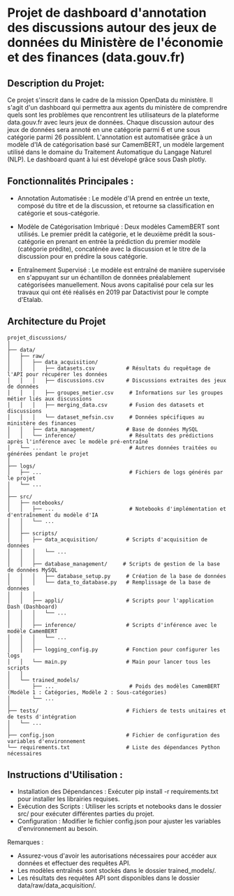 Projet de dashboard d'annotation des discussions autour des jeux de données du Ministère de l'économie et des finances (data.gouv.fr)
==============================

Description du Projet: 
------------
  Ce projet s'inscrit dans le cadre de la mission OpenData du ministère. Il s'agit d'un dashboard qui permettra aux agents du ministère de comprendre quels sont les problèmes que rencontrent les utilisateurs de la plateforme data.gouv.fr avec leurs jeux de données.
Chaque discussion autour des jeux de données sera annoté en une catégorie parmi 6 et une sous catégorie parmi 26 possiblent.
  L'annotation est automatisée grâce à un modèle d'IA de catégorisation basé sur CamemBERT, un modèle largement utilisé dans le domaine du Traitement Automatique du Langage Naturel (NLP).
Le dashboard quant à lui est dévelopé grâce sous Dash plotly.

Fonctionnalités Principales :
------------
- Annotation Automatisée : Le modèle d'IA prend en entrée un texte, composé du titre et de la discussion, et retourne sa classification en catégorie et sous-catégorie.

- Modèle de Catégorisation Imbriqué : Deux modèles CamemBERT sont utilisés. Le premier prédit la catégorie, et le deuxième prédit la sous-catégorie en prenant en entrée la prédiction du premier modèle (catégorie prédite), concaténée avec la discussion et le titre de la discussion pour en prédire la sous catégorie.

- Entraînement Supervisé : Le modèle est entraîné de manière supervisée en s'appuyant sur un échantillon de données préalablement catégorisées manuellement. Nous avons capitalisé pour cela sur les travaux qui ont été réalisés en 2019 par Datactivist pour le compte d'Etalab.

Architecture du Projet
------------
```
projet_discussions/
│
├── data/
│   ├── raw/
│   │   ├── data_acquisition/
│   │   │   ├── datasets.csv          # Résultats du requêtage de l'API pour récupérer les données
│   │   │   ├── discussions.csv       # Discussions extraites des jeux de données
│   │   │   ├── groupes_metier.csv     # Informations sur les groupes métier liés aux discussions
│   │   │   ├── merging_data.csv       # Fusion des datasets et discussions
│   │   │   └── dataset_mefsin.csv     # Données spécifiques au ministère des finances
│   │   ├── data_management/          # Base de données MySQL
│   │   └── inference/                 # Résultats des prédictions après l'inférence avec le modèle pré-entraîné
│   └── ...                            # Autres données traitées ou générées pendant le projet
│
├── logs/
│   ├── ...                            # Fichiers de logs générés par le projet
│   └── ...
│
├── src/
│   ├── notebooks/
│   │   ├── ...                        # Notebooks d'implémentation et d'entraînement du modèle d'IA
│   │   └── ...
│   │
│   ├── scripts/
│   │   ├── data_acquisition/         # Scripts d'acquisition de données
│   │   │   └── ...
│   │   │
│   │   ├── database_management/     # Scripts de gestion de la base de données MySQL
│   │   │   ├── database_setup.py     # Création de la base de données
│   │   │   └── data_to_database.py   # Remplissage de la base de données
│   │   │
│   │   ├── appli/                    # Scripts pour l'application Dash (Dashboard)
│   │   │   └── ...
│   │   │
│   │   ├── inference/                # Scripts d'inférence avec le modèle CamemBERT
│   │   │   └── ...
│   │   │
│   │   ├── logging_config.py         # Fonction pour configurer les logs
│   │   └── main.py                   # Main pour lancer tous les scripts
│   │
│   └── trained_models/
│       ├── ...                        # Poids des modèles CamemBERT (Modèle 1 : Catégories, Modèle 2 : Sous-catégories)
│       └── ...
│
├── tests/                            # Fichiers de tests unitaires et de tests d'intégration
│   └── ...
│
├── config.json                       # Fichier de configuration des variables d'environnement
└── requirements.txt                  # Liste des dépendances Python nécessaires
```

Instructions d'Utilisation :
------------

- Installation des Dépendances : Exécuter pip install -r requirements.txt pour installer les librairies requises.
- Exécution des Scripts : Utiliser les scripts et notebooks dans le dossier src/ pour exécuter différentes parties du projet.
- Configuration : Modifier le fichier config.json pour ajuster les variables d'environnement au besoin.

Remarques :
- Assurez-vous d'avoir les autorisations nécessaires pour accéder aux données et effectuer des requêtes API.
- Les modèles entraînés sont stockés dans le dossier trained_models/.
- Les résultats des requêtes API sont disponibles dans le dossier data/raw/data_acquisition/.
